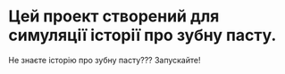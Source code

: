 # Цей проект створений для симуляції історії про зубну пасту.
Не знаєте історію про зубну пасту??? Запускайте!